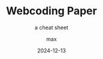 ---
# author-meta: '[Eleanor Roosevelt](eleanor.eoosevelt@domain.com)'
# citecolor: black
color-links: true # See https://ctan.org/pkg/xcolor for colors
endnote: false
lang: en-GB
link-citations: true
linkcolor: black
subtitle: 'a cheat sheet'
title: 'Webcoding Paper'
# toc: true
urlcolor: blue
linkcolor: blue
author: max
date: 2024-12-13
papersize: a4
documentclass: article
classoption: twocolumn
CJKmainfont: "Microsoft JhengHei"

# LaTeX
# classoption: [titlepage, openright, DIV=calc, toc=listof, listof=nochaptergap]
# documentclass: scrbook
# figPrefix: Figure
# figureTitle: Figure
# geometry: [a4paper, bindingoffset=0mm, inner=30mm, outer=30mm, top=30mm, bottom=30mm]
# header-includes:
  # - |
  #   ```{=latex}
  #   % custom line spacing for quotes
  #   \BeforeBeginEnvironment{quote}{\setstretch{1}}
  #   \AfterEndEnvironment{quote}{\setstretch{1.5}}
  #   ```
  # - |
  #   ```{=latex}
  #   % draft watermark
  #   \usepackage[firstpage]{draftwatermark}
  #   \SetWatermarkText{Draft}
  #   ```
  # - |
  #   ```{=latex}
  #   \hyphenation
  #   {%
  #     Hyphenate-me-like-this
  #     Dontyoueverhyphenateme
  #   }%
  #   ```
  # - |
  #   ```{=latex}
  #   % titlepage
  #   \subject{DISS. Nr. 1111\\~\\~\\}
  #   \publishers{A thesis submitted to attain the degree of\\DOCTOR OF SCIENCES\\(Dr. sc.)\\~\\~\\presented by\\~\\Eleanor Roosevelt\\MA, University of Example\\born on 11.10.# 1884\\~\\~\\accepted on the recommendation of \\~\\Prof. Dr. Anna Hall Roosevelt\\Prof. Dr. Elliott Roosevelt\\~\\2022}
  #   \uppertitleback{Title}
  #   \lowertitleback{\emph{Eleanor Roosevelt} is Fellow at the University of Example.}
  #   \dedication{\emph{For all humants of this world}}
  #   ```
  # - |
  #   ```{=latex}
  #   % typesetting options
  #   \clubpenalty=10000
  #   \widowpenalty=10000
  #   \raggedbottom
  #   ```
  # - |
  #   ```{=latex}
  #   % number figures consecutively and not chapter by chapter
  #   \usepackage{chngcntr}
  #   \counterwithout{figure}{chapter}
  #   ```
# hyperrefoptions: # option for hyperref package, e.g. linktoc=all; repeat for multiple options:
# include-before:
  #- |
  #  ```{=latex}
  #  \chapter*{Abstract}
  #  \begin{spacing}{1.5}
  #  Whereas recognition of the inherent dignity and of the equal and inalienable rights of all members of the human family is the foundation of freedom, justice and peace in the world. Whereas disregard and contempt for human rights have resulted in barbarous acts which have outraged the conscience of mankind, and the advent of a world in which human beings shall enjoy freedom of speech and belief and freedom from fear and want has been proclaimed as the highest aspiration of the common people. Whereas it is essential, if man is not to be compelled to have recourse, as a last resort, to rebellion against tyranny and oppression, that human rights should be protected by the rule of law. Whereas it is essential to promote the development of friendly relations between nations. Whereas the peoples of the United Nations have in the Charter reaffirmed their faith in fundamental human rights, in the dignity and worth of the human person and in the equal rights of men and women and have determined to promote social progress and better standards of life in larger freedom. Whereas Member States have pledged themselves to achieve, in co-operation with the United Nations, the promotion of universal respect for and observance of human rights and fundamental freedoms. Whereas a common understanding of these rights and freedoms is of the greatest importance for the full realization of this pledge. Now, therefore, The General Assembly, proclaims this Universal Declaration of Human Rights as a common standard of achievement for all peoples and all nations, to the end that every individual and every organ of society, keeping this Declaration constantly in mind, shall strive by teaching and education to promote respect for these rights and freedoms and by progressive measures, national and international, to secure their universal and effective recognition and observance, both among the peoples of Member States themselves and among the peoples of territories under their jurisdiction.
  #  \end{spacing}
  #   ```
  # - |
  #   ```{=latex}
  #   \begin{otherlanguage}{german}
  #   \chapter*{Zusammenfassung}
  #   \begin{spacing}{1.5}
  #   Die Anerkennung der angeborenen Würde und der gleichen und unveräußerlichen Rechte aller Mitglieder der Menschheitsfamilie ist die Grundlage für Freiheit, Gerechtigkeit und Frieden in der Welt. Die Missachtung und Verachtung der Menschenrechte hat zu barbarischen Taten geführt, die das Gewissen der Menschheit erzürnt haben, und das Streben nach einer Welt, in der die Menschen Rede- und Glaubensfreiheit sowie Freiheit von Furcht und Not genießen, wurde als höchstes Ziel des einfachen Volkes verkündet. Damit der Mensch nicht gezwungen ist, sich als letztes Mittel gegen Tyrannei und Unterdrückung aufzulehnen, ist es unerlässlich, dass die Menschenrechte durch die Rechtsstaatlichkeit geschützt werden. Es ist wichtig, die Entwicklung freundschaftlicher Beziehungen zwischen den Nationen zu fördern. Die Völker der Vereinten Nationen haben in der Charta ihren Glauben an die grundlegenden Menschenrechte, an die Würde und den Wert der menschlichen Person und an die Gleichberechtigung von Männern und Frauen bekräftigt und sind entschlossen, den sozialen Fortschritt und einen besseren Lebensstandard in größerer Freiheit zu fördern. Die Mitgliedstaaten haben sich verpflichtet, in Zusammenarbeit mit den Vereinten Nationen die weltweite Achtung und Einhaltung der Menschenrechte und Grundfreiheiten zu fördern. Ein gemeinsames Verständnis dieser Rechte und Freiheiten ist für die vollständige Verwirklichung dieses Versprechens von größter Bedeutung. Die Generalversammlung verkündet daher diese Allgemeine Erklärung der Menschenrechte als gemeinsamen Maßstab für alle Völker und Nationen, damit jeder Einzelne und jedes Organ der Gesellschaft, die sich diese Erklärung ständig vor Augen halten, sich bemühen, durch Unterricht und Erziehung die Achtung vor diesen Rechten und Freiheiten zu fördern und durch fortschreitende Maßnahmen auf nationaler und internationaler Ebene ihre allgemeine und wirksame Anerkennung und Einhaltung sowohl unter den Völkern der Mitgliedstaaten selbst als auch unter den Völkern der ihrer Hoheitsgewalt unterstehenden Gebiete sicherzustellen.
  #   \end{spacing}
  #   \end{otherlanguage}
  #   ```
# include-after: # contents specified by -A/--include-after-body (may have multiple values)
# indent: # if true, pandoc will use document class settings for indentation (the default LaTeX template otherwise removes indentation and adds space between paragraphs)
# linestretch: 1.5 # adjusts line spacing using the setspace package, e.g. 1.25, 1.5
# lof: false
# lofTitle: Figures
# lot: false
# pagestyle: # control \pagestyle{}: the default article class supports plain (default), empty (no running heads or page numbers), and headings (section titles in running heads)
# papersize: # paper size, e.g. letter, a4
# secnumdepth: # numbering depth for sections (with --number-sections option or numbersections variable)
# toc-depth: 4
# toc-title: 'Contents'

# Fonts
# fontenc: # allows font encoding to be specified through fontenc package (with pdflatex); default is T1 (see LaTeX font encodings guide)
# fontfamily: # font package for use with pdflatex: TeX Live includes many options, documented in the LaTeX Font Catalogue. The default is Latin Modern.
# fontfamilyoptions: # options for package used as fontfamily; repeat for multiple options.
# fontsize: # font size for body text. The standard classes allow 10pt, 11pt, and 12pt. To use another size, set documentclass to one of the KOMA-Script classes, such as scrartcl or # scrbook.
# mainfont:
# sansfont:
# monofont:
# mathfont:
# mainfontoptions:
# sansfontoptions:
# monofontoptions:
# mathfontoptions:
# 
# Word
# category: # document category, included in docx and pptx metadata
# description: # document description, included in ODT, docx and pptx metadata. Some applications show this as Comments metadata.
# subject: # document subject, included in ODT, PDF, docx, EPUB, and pptx metadata
---